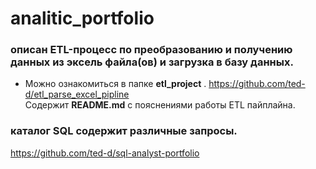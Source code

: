 # analitic_portfolio
### описан ETL-процесс по преобразованию и получению данных из эксель файла(ов) и загрузка в базу данных.
* Можно ознакомиться в папке **etl_project** .
https://github.com/ted-d/etl_parse_excel_pipline <br>
Содержит **README.md** с пояснениями работы ETL пайплайна.
### каталог **SQL** содержит различные запросы. 
https://github.com/ted-d/sql-analyst-portfolio
